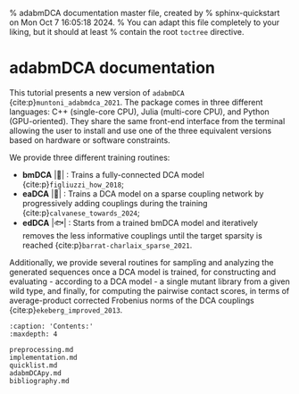 % adabmDCA documentation master file, created by
% sphinx-quickstart on Mon Oct  7 16:05:18 2024.
% You can adapt this file completely to your liking, but it should at least
% contain the root `toctree` directive.

# adabmDCA documentation

This tutorial presents a new version of `adabmDCA` {cite:p}`muntoni_adabmdca_2021`. The package comes in three different languages: C++ (single-core CPU), Julia (multi-core CPU), and Python (GPU-oriented). They share the same front-end interface from the terminal allowing the user to install and use one of the three equivalent versions based on hardware or software constraints.

We provide three different training routines:
- **bmDCA** |:whale2:| : Trains a fully-connected DCA model {cite:p}`figliuzzi_how_2018`;
- **eaDCA** |:dolphin:| : Trains a DCA model on a sparse coupling network by progressively adding couplings during the training {cite:p}`calvanese_towards_2024`;
- **edDCA** |:fish:| : Starts from a trained bmDCA model and iteratively removes the less informative couplings until the target sparsity is reached {cite:p}`barrat-charlaix_sparse_2021`.

Additionally, we provide several routines for sampling and analyzing the generated sequences once a DCA model is trained, for constructing and evaluating - according to a DCA model - a single mutant library from a given wild type, and finally, for computing the pairwise contact scores, in terms of average-product corrected Frobenius norms of the DCA couplings {cite:p}`ekeberg_improved_2013`.

```{toctree}
:caption: 'Contents:'
:maxdepth: 4

preprocessing.md
implementation.md
quicklist.md
adabmDCApy.md
bibliography.md
```
